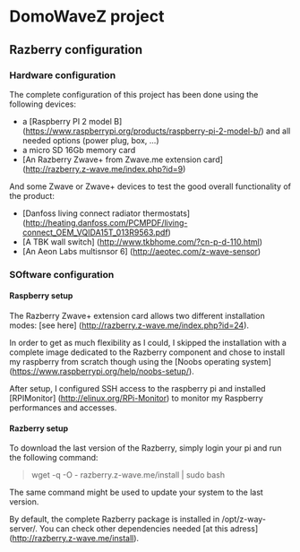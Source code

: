 # DomoWaveZ project

## Razberry configuration

### Hardware configuration

The complete configuration of this project has been done using the following devices:

* a [Raspberry PI 2 model B] (https://www.raspberrypi.org/products/raspberry-pi-2-model-b/) and all needed options (power plug, box, ...) 
* a micro SD 16Gb memory card
* [An Razberry Zwave+ from Zwave.me extension card] (http://razberry.z-wave.me/index.php?id=9)

And some Zwave or Zwave+ devices to test the good overall functionality of the product:

* [Danfoss living connect radiator thermostats] (http://heating.danfoss.com/PCMPDF/living-connect_OEM_VQIDA15T_013R9563.pdf)
* [A TBK wall switch] (http://www.tkbhome.com/?cn-p-d-110.html)
* [An Aeon Labs multisnsor 6] (http://aeotec.com/z-wave-sensor)

### SOftware configuration

#### Raspberry setup

The Razberry Zwave+ extension card allows two different installation modes: [see here] (http://razberry.z-wave.me/index.php?id=24). 

In order to get as much flexibility as I could, I skipped the installation with a complete image dedicated to the Razberry component
and chose to install my raspberry from scratch though using the [Noobs operating system] (https://www.raspberrypi.org/help/noobs-setup/).

After setup, I configured SSH access to the raspberry pi and installed [RPIMonitor] (http://elinux.org/RPi-Monitor) to monitor
my Raspberry performances and accesses.

#### Razberry setup

To download the last version of the Razberry, simply login your pi and run the following command:
> wget -q -O - razberry.z-wave.me/install | sudo bash

The same command might be used to update your system to the last version. 

By default, the complete Razberry package is installed in /opt/z-way-server/. You can check other dependencies needed 
[at this adress] (http://razberry.z-wave.me/install).
